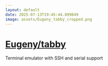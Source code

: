 ```yaml
---
layout: default
date: 2025-07-13T19:45:44.899849
image: assets/Eugeny_tabby_cropped.png
---
```


# [Eugeny/tabby](https://github.com/Eugeny/tabby)

Terminal emulator with SSH and serial support
